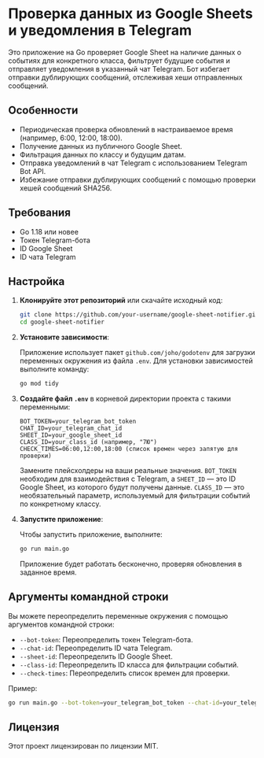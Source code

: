# Проверка данных из Google Sheets и уведомления в Telegram

Это приложение на Go проверяет Google Sheet на наличие данных о событиях для конкретного класса, фильтрует будущие события и отправляет уведомления в указанный чат Telegram. Бот избегает отправки дублирующих сообщений, отслеживая хеши отправленных сообщений.

## Особенности

- Периодическая проверка обновлений в настраиваемое время (например, 6:00, 12:00, 18:00).
- Получение данных из публичного Google Sheet.
- Фильтрация данных по классу и будущим датам.
- Отправка уведомлений в чат Telegram с использованием Telegram Bot API.
- Избежание отправки дублирующих сообщений с помощью проверки хешей сообщений SHA256.

## Требования

- Go 1.18 или новее
- Токен Telegram-бота
- ID Google Sheet
- ID чата Telegram

## Настройка

1. **Клонируйте этот репозиторий** или скачайте исходный код:

    ```bash
    git clone https://github.com/your-username/google-sheet-notifier.git
    cd google-sheet-notifier
    ```

2. **Установите зависимости**:

    Приложение использует пакет `github.com/joho/godotenv` для загрузки переменных окружения из файла `.env`. Для установки зависимостей выполните команду:

    ```bash
    go mod tidy
    ```

3. **Создайте файл `.env`** в корневой директории проекта с такими переменными:

    ```
    BOT_TOKEN=your_telegram_bot_token
    CHAT_ID=your_telegram_chat_id
    SHEET_ID=your_google_sheet_id
    CLASS_ID=your_class_id (например, "7Ю")
    CHECK_TIMES=06:00,12:00,18:00 (список времен через запятую для проверки)
    ```

    Замените плейсхолдеры на ваши реальные значения. `BOT_TOKEN` необходим для взаимодействия с Telegram, а `SHEET_ID` — это ID Google Sheet, из которого будут получены данные. `CLASS_ID` — это необязательный параметр, используемый для фильтрации событий по конкретному классу.

4. **Запустите приложение**:

    Чтобы запустить приложение, выполните:

    ```bash
    go run main.go
    ```

    Приложение будет работать бесконечно, проверяя обновления в заданное время.

## Аргументы командной строки

Вы можете переопределить переменные окружения с помощью аргументов командной строки:

- `--bot-token`: Переопределить токен Telegram-бота.
- `--chat-id`: Переопределить ID чата Telegram.
- `--sheet-id`: Переопределить ID Google Sheet.
- `--class-id`: Переопределить ID класса для фильтрации событий.
- `--check-times`: Переопределить список времен для проверки.

Пример:

```bash
go run main.go --bot-token=your_telegram_bot_token --chat-id=your_telegram_chat_id --sheet-id=your_google_sheet_id --check-times="06:00,12:00"
```

## Лицензия
Этот проект лицензирован по лицензии MIT.